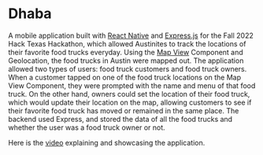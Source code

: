 # Dhaba

<!--![Dhaba Icon](/projects-images/dhaba/truck.png)-->

A mobile application built with [React Native](https://reactnative.dev) and [Express.js](https://expressjs.com/) for the Fall 2022 Hack Texas Hackathon, which allowed Austinites to track the locations of their favorite food trucks everyday. Using the [Map View](https://github.com/react-native-maps/react-native-maps) Component and Geolocation, the food trucks in Austin were mapped out. The application allowed two types of users: food truck customers and food truck owners. When a customer tapped on one of the food truck locations on the Map View Component, they were prompted with the name and menu of that food truck. On the other hand, owners could set the location of their food truck, which would update their location on the map, allowing customers to see if their favorite food truck has moved or remained in the same place. The backend used Express, and stored the data of all the food trucks and whether the user was a food truck owner or not.

Here is the [video](https://drive.google.com/file/d/1W0Ug_e1sXOuL0XJvanvgdETDjQLl6M-c/view?usp=sharing) explaining and showcasing the application.
